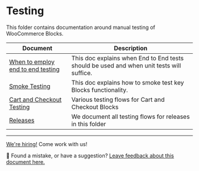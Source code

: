 # Testing

This folder contains documentation around manual testing of WooCommerce Blocks.

| Document                                                         | Description                                                                         |
| ---------------------------------------------------------------- | ----------------------------------------------------------------------------------- |
| [When to employ end to end testing](when-to-employ-e2e-testing.md) | This doc explains when End to End tests should be used and when unit tests will suffice. |
| [Smoke Testing](smoke-testing.md)                                | This doc explains how to smoke test key Blocks functionality.                       |
| [Cart and Checkout Testing](./cart-checkout/readme.md) | Various testing flows for Cart and Checkout Blocks |
| [Releases](./releases/README.md) | We document all testing flows for releases in this folder |

<!-- FEEDBACK -->
---

[We're hiring!](https://woocommerce.com/careers/) Come work with us!

🐞 Found a mistake, or have a suggestion? [Leave feedback about this document here.](https://github.com/woocommerce/woocommerce-gutenberg-products-block/issues/new?assignees=&labels=type%3A+documentation&template=--doc-feedback.md&title=Feedback%20on%20./docs/testing/README.md)
<!-- /FEEDBACK -->

